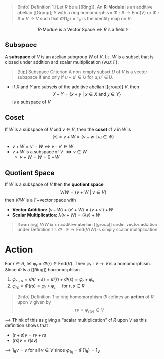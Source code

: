 
>[!info] Definition 1.1
>Let $R$ be a [[Ring]]. An **R-Module** is an additive abelian [[Group]] $V$ with a ring homomorphism $\Phi: \mathbb{R} \to \text{End}(V)$ or $\Phi: \mathbb{R} \times V \to V$ such that $\Phi(1_R) = 1_V$ is the identity map on $V$.

$$R\text{-Module is a Vector Space} \iff R\text{   is a field  } \mathbb{F}$$




## Subspace

A **subspace** of $V$ is an abelian subgroup $W$ of $V$. I.e. $W$ is a subset that is closed under addition and scalar multiplication (w.r.t $\mathbb{F}$).

>[!tip] Subspace Criterion
>A non-empty subset $U$ of $V$ is a vector subspace if and only if $u - u' \in U$ for $u,u'\in U$.

- if $X$ and $Y$ are subsets of the additive abelian [[group]] $V$, then $$X + Y = \{x+ y \:|\: x \in X \text{ and } y \in Y\}$$is a subspace of $V$




## Coset

If $W$ is a subspace of $V$ and $v \in V$, then the **coset** of $v$ in $W$ is 
$$[v] =v + W = \{v+w \:|\: \omega \in W\}$$

- $v + W = v'+ W \iff v - v' \in W$ 
- $v + W$ is a subspace of $V$ $\iff v \in W$ 
	- $v + W = W = 0 + W$






## Quotient Space

If $W$ is a subspace of $V$ then the **quotient space** 
$$V / W = \{v + W \:|\: v \in V\}$$
then $V / W$ is a $\mathbb{F}-$vector space with
- **Vector Addition:** $(v + W) + (v' + W) = (v + v') + W$ 
- **Scalar Multiplication:** $\lambda(v + W) = (\lambda v) + W$

>[!warning] $V / W$ is an additive abelian [[group]] under vector addition under Definition 1.1. $\Phi: \mathbb{F} \to \text{End}(V / W)$ is simply scalar multiplication.

# Action

For $r \in R$, let $\varphi_{r}= \Phi(r) \in \text{End}(V)$. Then $\varphi_{r}: V\to V$ is a homomorphism. Since $\Phi$ is a [[Ring]] homomorphism
1. $\varphi_{r+s} = \Phi(r+s) = \Phi(r) + \Phi(s) = \varphi_{r}+ \varphi_s$ 
2. $\varphi_{rs} = \Phi(rs) = \varphi_{r}\circ \varphi_{s}\quad$   for $r,s\in R$ 


>[!info] Definition
> The ring homomorphism $\Phi$ defines an **action** of $R$ upon $V$ given by
> $$rv = \varphi_{r(v)}\in V$$

--> Think of this as giving a "scalar multiplication" of $R$ upon $V$ as this definition shows that 
- $(r+s)v = rv + rs$
- $(rs)v = r(sv)$ 

--> $1_{R} v = v$   for all $v \in V$ since  $\varphi_{1_{R}} = \Phi(1_{R})= 1_V$ 







